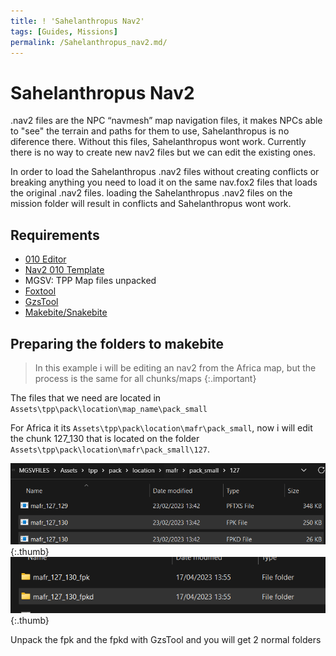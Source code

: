 ```yaml
---
title: ! 'Sahelanthropus Nav2'
tags: [Guides, Missions]
permalink: /Sahelanthropus_nav2.md/
---
```


# Sahelanthropus Nav2 

.nav2 files are the NPC “navmesh” map navigation files, it makes NPCs able to "see" the terrain and paths for them to use, Sahelanthropus is no diference there. Without this files, Sahelanthropus wont work. Currently there is no way to create new nav2 files but we can edit the existing ones.  

In order to load the Sahelanthropus .nav2 files without creating conflicts or breaking anything you need to load it on the same nav.fox2 files that loads the original .nav2 files. loading the Sahelanthropus .nav2 files on the mission folder will result in conflicts and Sahelanthropus wont work.

## Requirements

- [010 Editor](https://www.sweetscape.com/010editor/)
- [Nav2 010 Template](https://github.com/oldbanana12/Nav2)
- MGSV: TPP Map files unpacked
- [Foxtool](https://github.com/Atvaark/FoxTool)
- [GzsTool](https://github.com/Atvaark/GzsTool)
- [Makebite/Snakebite](https://www.nexusmods.com/metalgearsolidvtpp/mods/106)


## Preparing the folders to makebite

> In this example i will be editing an nav2 from the Africa map, but the process is the same for all chunks/maps
{:.important}

The files that we need are located in `Assets\tpp\pack\location\map_name\pack_small`

For Africa it its `Assets\tpp\pack\location\mafr\pack_small`, now i will edit the chunk 127_130 that is located on the folder `Assets\tpp\pack\location\mafr\pack_small\127`.

![fpk/fpkd](/assets/Sahelanthropus_nav2/pack_127_130.png){:.thumb}
![unpacked fpk/fpkd](/assets/Sahelanthropus_nav2/pack_127_130_unpacked.png){:.thumb}


Unpack the fpk and the fpkd with GzsTool and you will get 2 normal folders
